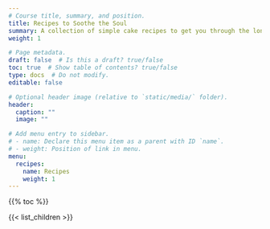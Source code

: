 ```yaml
---
# Course title, summary, and position.
title: Recipes to Soothe the Soul
summary: A collection of simple cake recipes to get you through the long days (a work-in-progress!)
weight: 1

# Page metadata.
draft: false  # Is this a draft? true/false
toc: true  # Show table of contents? true/false
type: docs  # Do not modify.
editable: false

# Optional header image (relative to `static/media/` folder).
header:
  caption: ""
  image: ""

# Add menu entry to sidebar.
# - name: Declare this menu item as a parent with ID `name`.
# - weight: Position of link in menu.
menu:
  recipes:
    name: Recipes
    weight: 1
---
```


{{% toc %}}

{{< list_children >}}
